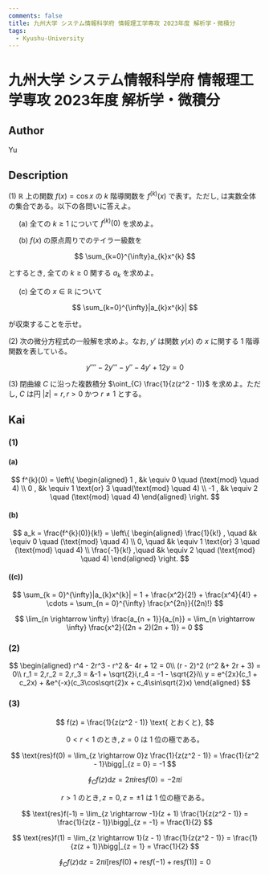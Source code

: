 ```yaml
---
comments: false
title: 九州大学 システム情報科学府 情報理工学専攻 2023年度 解析学・微積分
tags:
  - Kyushu-University
---
```

# 九州大学 システム情報科学府 情報理工学専攻 2023年度 解析学・微積分

## **Author**
Yu

## **Description**
(1) $\mathbb{{R}}$ 上の関数 $f(x) = \cos x$ の $k$ 階導関数を $f^{(k)}(x)$ で表す。ただし, は実数全体の集合である。以下の各問いに答えよ。

$\quad$ (a) 全ての $k \ge 1$ について $f^{(k)}(0)$ を求めよ。

$\quad$ (b) $f(x)$ の原点周りでのテイラー級数を

$$
\sum_{k=0}^{\infty}a_{k}x^{k}
$$

とするとき, 全ての $k \ge 0$ 関する $a_k$ を求めよ。

$\quad$ (c) 全ての $x \in \mathbb{R}$ について

$$
\sum_{k=0}^{\infty}|a_{k}x^{k}|
$$

が収束することを示せ。

(2) 次の微分方程式の一般解を求めよ。なお, $y'$ は関数 $y(x)$ の $x$ に関する $1$ 階導関数を表している。

$$
y'''' - 2y''' - y'' - 4y' + 12y = 0
$$

(3) 閉曲線 $C$ に沿った複数積分 $\oint_{C} \frac{1}{z(z^2 - 1)}$ を求めよ。ただし, $C$ は円 $|z| = r,r > 0$ かつ $r \neq 1$ とする。

## **Kai** 
### (1)
#### (a)

$$
f^{k}(0) = 
\left\{
\begin{aligned}
1 , &k \equiv 0 \quad (\text{mod} \quad 4) \\
0 , &k \equiv 1 \text{or} 3 \quad(\text{mod} \quad 4) \\
-1 , &k \equiv 2 \quad (\text{mod} \quad 4) 
\end{aligned}
\right.
$$

#### (b)

$$
a_k = \frac{f^{k}(0)}{k!} = 
\left\{
\begin{aligned}
\frac{1}{k!} , \quad &k \equiv 0 \quad (\text{mod} \quad 4) \\
0, \quad &k \equiv 1 \text{or} 3 \quad (\text{mod} \quad 4) \\
\frac{-1}{k!} ,\quad &k \equiv 2 \quad (\text{mod} \quad 4)
\end{aligned}
\right.
$$

#### (\(c\))

$$
\sum_{k = 0}^{\infty}|a_{k}x^{k}| = 1 + \frac{x^2}{2!} + \frac{x^4}{4!} + \cdots = \sum_{n = 0}^{\infty} \frac{x^{2n}}{(2n)!}
$$

$$
\lim_{n \rightarrow \infty} \frac{a_{n + 1}}{a_{n}} = \lim_{n \rightarrow \infty} \frac{x^2}{(2n + 2)(2n + 1)} = 0
$$

### (2)

$$
\begin{aligned}
r^4 - 2r^3 - r^2 &- 4r + 12 = 0\\
(r - 2)^2 (r^2 &+ 2r + 3) = 0\\
r_1 = 2,r_2 = 2,r_3 = &-1 + \sqrt{2}i,r_4 = -1 - \sqrt{2}i\\
y = e^{2x}(c_1 + c_2x) + &e^{-x}(c_3\cos\sqrt{2}x + c_4\sin\sqrt{2}x)
\end{aligned}
$$

### (3)

$$
f(z) = \frac{1}{z(z^2 - 1)} \text{ とおくと},
$$

$$
0 < r < 1\text{ のとき}, z = 0\text{ は }1\text{ 位の極である。}
$$

$$
\text{res}f(0) = \lim_{z \rightarrow 0}z \frac{1}{z(z^2 - 1)} = \frac{1}{z^2 - 1}\bigg|_{z = 0} = -1
$$

$$
\oint_{C}f(z)\text{d}z = 2\pi i\text{res}f(0) = -2\pi i
$$

$$
r > 1\text{ のとき}, z = 0,z = \pm 1 \text{ は }1\text{ 位の極である。}
$$

$$
\text{res}f(-1) = \lim_{z \rightarrow -1}(z + 1) \frac{1}{z(z^2 - 1)} = \frac{1}{z(z - 1)}\bigg|_{z = -1} = \frac{1}{2}
$$

$$
\text{res}f(1) = \lim_{z \rightarrow 1}(z - 1) \frac{1}{z(z^2 - 1)} = \frac{1}{z(z + 1)}\bigg|_{z = 1} = \frac{1}{2}
$$

$$
\oint_{C}f(z)\text{d}z = 2\pi i [\text{res}f(0) + \text{res}f(-1) + \text{res}f(1)] = 0
$$